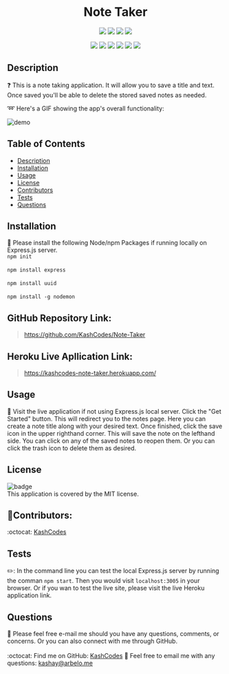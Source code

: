 <h1 align="center">Note Taker</h1>
  
  <p align="center">
    <img src="https://img.shields.io/github/repo-size/KashCodes/Note-Taker?style=plastic" />
    <img src="https://img.shields.io/github/languages/count/KashCodes/Note-Taker?style=plastic" />
    <img src="https://img.shields.io/github/languages/top/KashCodes/Note-Taker?style=plastic" />
    <img src="https://img.shields.io/github/last-commit/KashCodes/Note-Taker?style=plastic" />
  </p>

  <p align="center">
    <img src="https://img.shields.io/badge/Javascript-yellow" />
    <img src="https://img.shields.io/badge/jQuery-orange" />
    <img src="https://img.shields.io/badge/-Node.js-green" />
    <img src="https://img.shields.io/badge/-Heroku-purple" />
    <img src="https://img.shields.io/badge/-ScreenCastify-red" />
    <img src="https://img.shields.io/badge/-JSON-orange"" />
  </p>
  
  ## Description
  ❓ This is a note taking application. It will allow you to save a title and text. Once saved you'll be able to delete the stored saved notes as needed.

  :loop: Here's a GIF showing the app's overall functionality:

  ![demo](./src/demo.gif)

  ## Table of Contents
  - [Description](#description)
  - [Installation](#installation)
  - [Usage](#usage)
  - [License](#license)
  - [Contributors](#contributors)
  - [Tests](#tests)
  - [Questions](#questions)

  ## Installation
  🚨 Please install the following Node/npm Packages if running locally on Express.js server. 
  <br /> `npm init`<br />  <br />`npm install express`<br /> <br />`npm install uuid`<br /> <br />`npm install -g nodemon`

  ## GitHub Repository Link: 
  > https://github.com/KashCodes/Note-Taker


  ## Heroku Live Apllication Link: 
  > https://kashcodes-note-taker.herokuapp.com/


  ## Usage
  🚀 Visit the live application if not using Express.js local server. Click the "Get Started" button. This will redirect you to the notes page. Here you can create a note title along with your desired text. Once finished, click the save icon in the upper righthand corner. This will save the note on the lefthand side. You can click on any of the saved notes to reopen them. Or you can click the trash icon to delete them as desired.  

  ## License
  ![badge](https://img.shields.io/badge/license-MIT-success)
  <br />
  This application is covered by the MIT license.


  ## 👥Contributors:
  :octocat: [KashCodes](https://github.com/KashCodes)
  

  ## Tests
  ✏️: In the command line you can test the local Express.js server by running the comman `npm start`. Then you would visit `localhost:3005` in your browser. Or if you wan to test the live site, please visit the live Heroku application link. 


  ## Questions
  🔧 Please feel free e-mail me should you have any questions, comments, or concerns.  Or you can also connect with me through GitHub.<br />
    <br />
  :octocat: Find me on GitHub: [KashCodes](https://github.com/KashCodes)
  📜 Feel free to email me with any questions: kashay@arbelo.me<br /><br />
    
    

    
  
